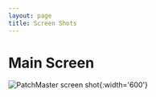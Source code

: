 ```yaml
---
layout: page
title: Screen Shots
---
```


# Main Screen

![PatchMaster screen shot](/images/pm_screen_shot.png){:width='600'}
